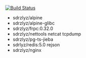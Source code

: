 [![Build Status](https://www.travis-ci.org/elvizlai/docker-auto-build.svg?branch=master)](https://www.travis-ci.org/elvizlai/docker-auto-build)

* sdrzlyz/alpine
* sdrzlyz/alpine-glibc
* sdrzlyz/frpc:0.32.0
* sdrzlyz/nettools netcat tcpdump
* sdrzlyz/pg-ts-jieba
* sdrlyz/redis:5.0 rejson
* sdrzlyz/nginx